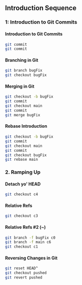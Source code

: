 ##  Introduction Sequence 

### 1: Introduction to Git Commits

#### Introduction to Git Commits

```bash
git commit
git commit
```

#### Branching in Git

```bash
git branch bugFix
git checkout bugFix
```

#### Merging in Git

```bash
git checkout -b bugFix
git commit
git checkout main
git commit
git merge bugFix
```

#### Rebase Introduction

```bash
git checkout -b bugFix
git commit
git checkout main
git commit
git checkout bugFix
git rebase main
```

### 2. Ramping Up

#### Detach yo' HEAD

```bash
git checkout c4
```

#### Relative Refs

```bash
git checkout c3
```

#### Relative Refs #2 (~)

```bash
git branch -f bugFix c0
git branch -f main c6
git checkout c1
```

#### Reversing Changes in Git

```bash
git reset HEAD^
git checkout pushed
git revert pushed
```
